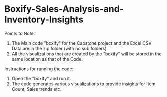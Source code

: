 # Boxify-Sales-Analysis-and-Inventory-Insights

Points to Note:

1. The Main code "boxify" for the Capstone project and the Excel CSV Data are in the zip folder (with no sub folders)
2. All the visualizations that are created by the "boxify" will be stored in the same location as that of the Code.

Instructions for running the code:

1. Open the "boxify" and run it.
2. The code generates various visualizations to provide insights for Item Count, Sales trends etc.
